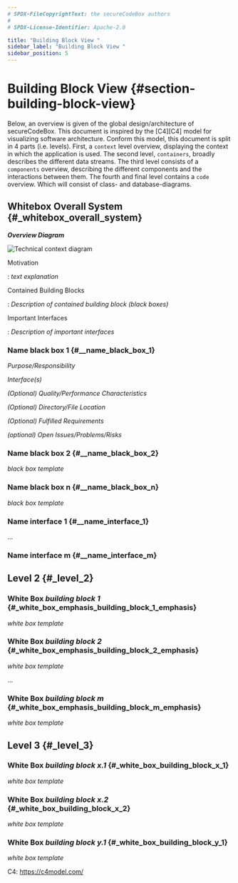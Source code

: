 ```yaml
---
# SPDX-FileCopyrightText: the secureCodeBox authors
#
# SPDX-License-Identifier: Apache-2.0

title: "Building Block View "
sidebar_label: "Building Block View "
sidebar_position: 5
---
```

# Building Block View {#section-building-block-view}

Below, an overview is given of the global design/architecture of secureCodeBox. This document is inspired by the [C4][C4] model for visualizing software architecture. Conform this model, this document is split in 4 parts (i.e. levels). First, a `context` level overview, displaying the context in which the application is used. The second level, `containers`, broadly describes the different data streams. The third level consists of a `components` overview, describing the different components and the interactions between them. The fourth and final level contains a `code` overview. Which will consist of class- and database-diagrams.

## Whitebox Overall System {#_whitebox_overall_system}

***Overview Diagram***

![Technical context diagram](/img/docs/architecture/TechnicalContextDiagram.png)

Motivation

:   *text explanation*

Contained Building Blocks

:   *Description of contained building block (black boxes)*

Important Interfaces

:   *Description of important interfaces*

### Name black box 1 {#__name_black_box_1}

*Purpose/Responsibility*

*Interface(s)*

*(Optional) Quality/Performance Characteristics*

*(Optional) Directory/File Location*

*(Optional) Fulfilled Requirements*

*(optional) Open Issues/Problems/Risks*

### Name black box 2 {#__name_black_box_2}

*black box template*

### Name black box n {#__name_black_box_n}

*black box template*

### Name interface 1 {#__name_interface_1}

...

### Name interface m {#__name_interface_m}

## Level 2 {#_level_2}

### White Box *building block 1* {#_white_box_emphasis_building_block_1_emphasis}

*white box template*

### White Box *building block 2* {#_white_box_emphasis_building_block_2_emphasis}

*white box template*

...

### White Box *building block m* {#_white_box_emphasis_building_block_m_emphasis}

*white box template*

## Level 3 {#_level_3}

### White Box _building block x.1_ {#_white_box_building_block_x_1}

*white box template*

### White Box _building block x.2_ {#_white_box_building_block_x_2}

*white box template*

### White Box _building block y.1_ {#_white_box_building_block_y_1}

*white box template*

C4: https://c4model.com/
